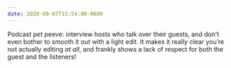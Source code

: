 ```yaml
---
date: 2020-09-07T15:54:00-0600
---
```


Podcast pet peeve: interview hosts who talk over their guests, and don’t even bother to smooth it out with a light edit. It makes it really clear you’re not actually editing *at all*, and frankly shows a lack of respect for both the guest and the listeners!